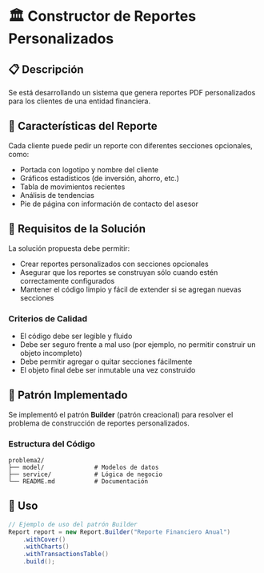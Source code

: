 # 🏛️ Constructor de Reportes Personalizados

## 📋 Descripción

Se está desarrollando un sistema que genera reportes PDF personalizados para los clientes de una entidad financiera.

## 📌 Características del Reporte

Cada cliente puede pedir un reporte con diferentes secciones opcionales, como:
- Portada con logotipo y nombre del cliente
- Gráficos estadísticos (de inversión, ahorro, etc.)
- Tabla de movimientos recientes
- Análisis de tendencias
- Pie de página con información de contacto del asesor

## 🎯 Requisitos de la Solución

La solución propuesta debe permitir:
- Crear reportes personalizados con secciones opcionales
- Asegurar que los reportes se construyan sólo cuando estén correctamente configurados
- Mantener el código limpio y fácil de extender si se agregan nuevas secciones

### Criterios de Calidad

- El código debe ser legible y fluido
- Debe ser seguro frente a mal uso (por ejemplo, no permitir construir un objeto incompleto)
- Debe permitir agregar o quitar secciones fácilmente
- El objeto final debe ser inmutable una vez construido

## 🧩 Patrón Implementado

Se implementó el patrón **Builder** (patrón creacional) para resolver el problema de construcción de reportes personalizados.

### Estructura del Código

```
problema2/
├── model/              # Modelos de datos
├── service/            # Lógica de negocio
└── README.md           # Documentación
```

## 🚀 Uso

```java
// Ejemplo de uso del patrón Builder
Report report = new Report.Builder("Reporte Financiero Anual")
    .withCover()
    .withCharts()
    .withTransactionsTable()
    .build();
```